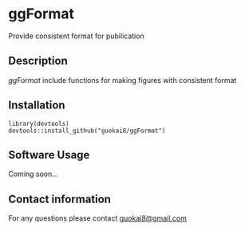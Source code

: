 # ggFormat
Provide consistent format for pubilication
## Description
_ggFormat_ include functions for making figures with consistent format
## Installation
```
library(devtools)
devtools::install_github("guokai8/ggFormat")
```
## Software Usage
Coming soon...

## Contact information

For any questions please contact guokai8@gmail.com
